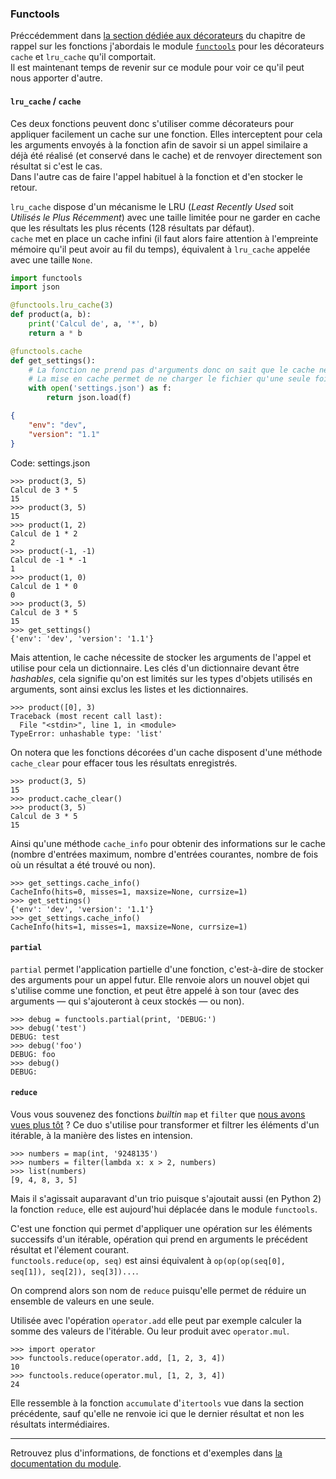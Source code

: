 ### Functools

Préccédemment dans [la section dédiée aux décorateurs](https://zestedesavoir.com/tutoriels/2514/un-zeste-de-python/7-perfectionnement/4-fonctions/#4-4-decorateurs) du chapitre de rappel sur les fonctions j'abordais le module [`functools`](](https://docs.python.org/fr/3/library/functools.html)) pour les décorateurs `cache` et `lru_cache` qu'il comportait.  
Il est maintenant temps de revenir sur ce module pour voir ce qu'il peut nous apporter d'autre.

#### `lru_cache` / `cache`

Ces deux fonctions peuvent donc s'utiliser comme décorateurs pour appliquer facilement un cache sur une fonction.
Elles interceptent pour cela les arguments envoyés à la fonction afin de savoir si un appel similaire a déjà été réalisé (et conservé dans le cache) et de renvoyer directement son résultat si c'est le cas.  
Dans l'autre cas de faire l'appel habituel à la fonction et d'en stocker le retour.

`lru_cache` dispose d'un mécanisme le LRU (_Least Recently Used_ soit _Utilisés le Plus Récemment_) avec une taille limitée pour ne garder en cache que les résultats les plus récents (128 résultats par défaut).  
`cache` met en place un cache infini (il faut alors faire attention à l'empreinte mémoire qu'il peut avoir au fil du temps), équivalent à `lru_cache` appelée avec une taille `None`.

```python
import functools
import json

@functools.lru_cache(3)
def product(a, b):
    print('Calcul de', a, '*', b)
    return a * b

@functools.cache
def get_settings():
    # La fonction ne prend pas d'arguments donc on sait que le cache ne grossira pas
    # La mise en cache permet de ne charger le fichier qu'une seule fois
    with open('settings.json') as f:
        return json.load(f)
```

```json
{
    "env": "dev",
    "version": "1.1"
}
```
Code: settings.json

```pycon
>>> product(3, 5)
Calcul de 3 * 5
15
>>> product(3, 5)
15
>>> product(1, 2)
Calcul de 1 * 2
2
>>> product(-1, -1)
Calcul de -1 * -1
1
>>> product(1, 0)
Calcul de 1 * 0
0
>>> product(3, 5)
Calcul de 3 * 5
15
>>> get_settings()
{'env': 'dev', 'version': '1.1'}
```

Mais attention, le cache nécessite de stocker les arguments de l'appel et utilise pour cela un dictionnaire.
Les clés d'un dictionnaire devant être _hashables_, cela signifie qu'on est limités sur les types d'objets utilisés en arguments, sont ainsi exclus les listes et les dictionnaires.

```pycon
>>> product([0], 3)
Traceback (most recent call last):
  File "<stdin>", line 1, in <module>
TypeError: unhashable type: 'list'
```

On notera que les fonctions décorées d'un cache disposent d'une méthode `cache_clear` pour effacer tous les résultats enregistrés.

```pycon
>>> product(3, 5)
15
>>> product.cache_clear()
>>> product(3, 5)
Calcul de 3 * 5
15
```

Ainsi qu'une méthode `cache_info` pour obtenir des informations sur le cache (nombre d'entrées maximum, nombre d'entrées courantes, nombre de fois où un résultat a été trouvé ou non).

```pycon
>>> get_settings.cache_info()
CacheInfo(hits=0, misses=1, maxsize=None, currsize=1)
>>> get_settings()
{'env': 'dev', 'version': '1.1'}
>>> get_settings.cache_info()
CacheInfo(hits=1, misses=1, maxsize=None, currsize=1)
```

#### `partial`

`partial` permet l'application partielle d'une fonction, c'est-à-dire de stocker des arguments pour un appel futur.
Elle renvoie alors un nouvel objet qui s'utilise comme une fonction, et peut être appelé à son tour (avec des arguments — qui s'ajouteront à ceux stockés — ou non).

```pycon
>>> debug = functools.partial(print, 'DEBUG:')
>>> debug('test')
DEBUG: test
>>> debug('foo')
DEBUG: foo
>>> debug()
DEBUG:
```

#### `reduce`

Vous vous souvenez des fonctions _builtin_ `map` et `filter` que [nous avons vues plus tôt](https://zestedesavoir.com/tutoriels/2514/un-zeste-de-python/7-perfectionnement/3-boucles/#fonctions-map-et-filter) ?
Ce duo s'utilise pour transformer et filtrer les éléments d'un itérable, à la manière des listes en intension.

```pycon
>>> numbers = map(int, '9248135')
>>> numbers = filter(lambda x: x > 2, numbers)
>>> list(numbers)
[9, 4, 8, 3, 5]
```

Mais il s'agissait auparavant d'un trio puisque s'ajoutait aussi (en Python 2) la fonction `reduce`, elle est aujourd'hui déplacée dans le module `functools`.

C'est une fonction qui permet d'appliquer une opération sur les éléments successifs d'un itérable, opération qui prend en arguments le précédent résultat et l'élement courant.  
`functools.reduce(op, seq)` est ainsi équivalent à `op(op(op(seq[0], seq[1]), seq[2]), seq[3])...`.

On comprend alors son nom de `reduce` puisqu'elle permet de réduire un ensemble de valeurs en une seule.

Utilisée avec l'opération `operator.add` elle peut par exemple calculer la somme des valeurs de l'itérable. Ou leur produit avec `operator.mul`.

```pycon
>>> import operator
>>> functools.reduce(operator.add, [1, 2, 3, 4])
10
>>> functools.reduce(operator.mul, [1, 2, 3, 4])
24
```

Elle ressemble à la fonction `accumulate` d'`itertools` vue dans la section précédente, sauf qu'elle ne renvoie ici que le dernier résultat et non les résultats intermédiaires.

-----

Retrouvez plus d'informations, de fonctions et d'exemples dans [la documentation du module](https://docs.python.org/fr/3/library/itertools.html).
